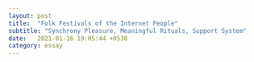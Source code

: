 ```yaml
---
layout: post
title:  "Folk Festivals of the Internet People"
subtitle: "Synchrony Pleasure, Meaningful Rituals, Support System"
date:   2021-01-16 19:05:44 +0530
category: essay
---
```


